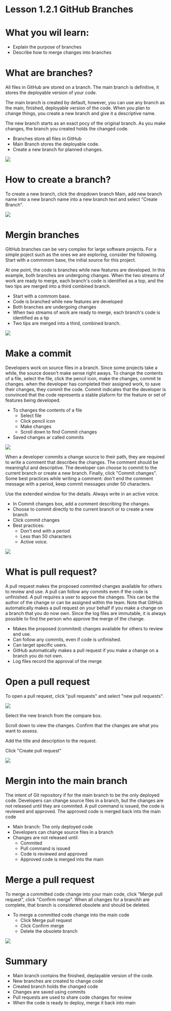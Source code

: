 # Lesson 1.2.1 GitHub Branches

# What you wil learn:
- Explain the purpose of branches
- Describe how to merge changes into branches

# What are branches?

All files in GitHub are stored on a branch. The main branch is definitive, it stores the deployable version of your code. 

The main branch is created by default, however, you can use any branch as the main, finished, deployable version of the code. When you plan to change things, you create a new branch and give it a descriptive  name.

The new branch starts as an exact pocy of the original branch. As you make changes, the branch you created holds the changed code. 

- Branches store all files in GitHub
- Main Branch stores the deployable code.
- Create a new branch for planned changes. 

![](./image/Lesson_1_2_1/pic01.png)

# How to create a branch?

To create a new branch, click the dropdown branch Main, add new branch name into a new branch name into a new branch text and select "Create Branch". 

![](./image/Lesson_1_2_1/pic02.png)

# Mergin branches

GItHub branches can be very complex for large software projects. For a simple poject such as the ones we are exploring, consider the following. Start with a commmom base, the initial source for this project. 

At one point, the code is branches while new features are developed. In this example, both branches are undergoing changes. When the two streams of work are ready to merge, each branch's code is identified as a top, and the two tips are merged into a third combined branch.

- Start with a commom base.
- Code is branched while new features are developed
- Both branches are undergoing changes
- When two streams of work are ready to merge, each branch's code is identified as a tip
- Two tips are merged into a third, combined branch.

![](./image/Lesson_1_2_1/pic03.png)

# Make a commit

Developers work on source files in a branch. Since some projects take a while, the source doesn't make sense right aways. To change the contents of a file, select the file, click the pencil icon, make the changes, commit te changes. when the developer has completed their assigned work, to save their changes, they commit the code. Commit indicates that the developer is convinced that the code represents a stable plaform for the feature or set of features being developed. 

- To changes the contents of a file
    - Select file
    - Click pencil icon
    - Make changes
    - Scroll down to find Commit changes 
- Saved changes ar called commits 

![](./image/Lesson_1_2_1/pic04.png)

When a developer commits a change source to their path, they are required to write a comment that describes the changes. The comment should be meaningful and descriptive. The developer can choose to commit to the current branch or create a new branch. Finally, click "Commit changes". Some best practices while writing a comment: don't end the comment message with a period, keep commit messages under 50 characters. 

Use the extended window for the details. Always write in an active voice. 

- In Commit changes box, add a comment describing the changes.
- Choose to commit directly to the current branch or to create a new branch
- Click commit changes
- Best practices:
    - Don't end with a period
    - Less than 50 characters
    - Active voice. 

![](./image/Lesson_1_2_1/pic05.png)

# What is pull request?

A pull request makes the proposed commited changes available for others to review and use. A pull can follow any commits even if the code is unfinished. A pull requires a user to appove the changes. This can be the author of the change or can be assigned within the team. Note that GitHub automatically makes a pull request on your behalf if you make a change on a branch that you do now own. Since the log files are immutable, it is always possible to find the person who approve the merge of the change. 

- Makes the proposed (commited) changes available for others to review and use.
- Can follow any commits, even if code is unfinished.
- Can target specific users.
- GitHub automatically makes a pull request if you make a change on a branch you do not own.
- Log files record the approval of the merge 

# Open a pull request 

To open a pull request, click "pull requests" and select "new pull requests". 

![](./image/Lesson_1_2_1/pic06.png)

Select the new branch from the compare box. 

Scroll down to view the changes. Confirm that the changes are what you want to assess.

 Add the title and description to the request.
 
 Click "Create pull request"

![](./image/Lesson_1_2_1/pic07.png)
 # Mergin into the main branch 

 The intent of Git repository if for the main branch to be the only deployed code. Developers can change source files in a branch, but the changes are not released until they are commited. A pull command is issued, the code is reviewed and approved. The approved code is merged back into the main code
 
 - Main branch: The only deployed code
 - Developers can change source files in a branch
 - Changes are not released until:
    - Commited
    - Pull command is issued
    - Code is reviewed and approved
    - Approved code is merged into the main

# Merge a pull request

To merge a committed code change into your main code, click "Merge pull request", click "Confirm merge". When all changes for a branchh are complete, that branch is considered obsolete and should be deleted. 

- To merge a committed code change into the main code
    - Click Merge pull request
    - Click Confirm merge
    - Delete the obsolete branch

![](./image/Lesson_1_2_1/pic08.png)

# Summary
- Main branch contains the finished, deplayable version of the code.
- New branches are created to change code
- Created branch holds  the changed code
- Changes are saved using commits
- Pull requests are used to share code changes for review
- When the code is ready to deploy, merge it back into main